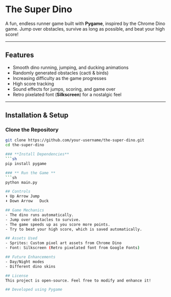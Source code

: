 # The Super Dino  

A fun, endless runner game built with **Pygame**, inspired by the Chrome Dino game. Jump over obstacles, survive as long as possible, and beat your high score!  

---

## Features  
- Smooth dino running, jumping, and ducking animations  
- Randomly generated obstacles (cacti & birds)  
- Increasing difficulty as the game progresses  
- High score tracking  
- Sound effects for jumps, scoring, and game over  
- Retro pixelated font (**Silkscreen**) for a nostalgic feel  

---

## Installation & Setup  

### **Clone the Repository**  
```sh
git clone https://github.com/your-username/the-super-dino.git
cd the-super-dino

### **Install Dependencies**
```sh
pip install pygame

### ** Run the Game **
```sh
python main.py

## Controls
⬆️ Up Arrow	Jump
⬇️ Down Arrow	Duck

## Game Mechanics
- The dino runs automatically.
- Jump over obstacles to survive.
- The game speeds up as you score more points.
- Try to beat your high score, which is saved automatically.

## Assets Used
- Sprites: Custom pixel art assets from Chrome Dino
- Font: Silkscreen (Retro pixelated font from Google Fonts)

## Future Enhancements
- Day/Night modes
- Different dino skins

## License
This project is open-source. Feel free to modify and enhance it!

## Developed using Pygame